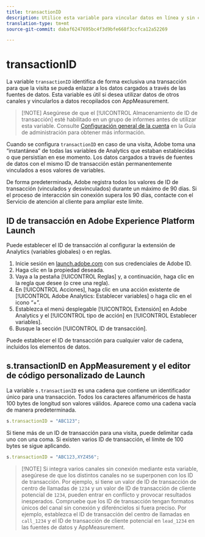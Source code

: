 ```yaml
---
title: transactionID
description: Utilice esta variable para vincular datos en línea y sin conexión.
translation-type: tm+mt
source-git-commit: dabaf6247695bc4f3d9bfe668f3ccfca12a52269

---
```



# transactionID

La variable `transactionID` identifica de forma exclusiva una transacción para que la visita se pueda enlazar a los datos cargados a través de las fuentes de datos. Esta variable es útil si desea utilizar datos de otros canales y vincularlos a datos recopilados con AppMeasurement.

>[!NOTE] Asegúrese de que el [!UICONTROL Almacenamiento de ID de transacción] esté habilitado en un grupo de informes antes de utilizar esta variable. Consulte [Configuración general de la cuenta](/help/admin/admin/general-acct-settings-admin.md) en la Guía de administración para obtener más información.

Cuando se configura `transactionID` en caso de una visita, Adobe toma una “instantánea” de todas las variables de Analytics que estaban establecidas o que persistían en ese momento. Los datos cargados a través de fuentes de datos con el mismo ID de transacción están permanentemente vinculados a esos valores de variables.

De forma predeterminada, Adobe registra todos los valores de ID de transacción (vinculados y desvinculados) durante un máximo de 90 días. Si el proceso de interacción sin conexión supera los 90 días, contacte con el Servicio de atención al cliente para ampliar este límite.

## ID de transacción en Adobe Experience Platform Launch

Puede establecer el ID de transacción al configurar la extensión de Analytics (variables globales) o en reglas.

1. Inicie sesión en [launch.adobe.com](https://launch.adobe.com) con sus credenciales de Adobe ID.
2. Haga clic en la propiedad deseada.
3. Vaya a la pestaña [!UICONTROL Reglas] y, a continuación, haga clic en la regla que desee (o cree una regla).
4. En [!UICONTROL Acciones], haga clic en una acción existente de [!UICONTROL Adobe Analytics: Establecer variables] o haga clic en el icono “+”.
5. Establezca el menú desplegable [!UICONTROL Extensión] en Adobe Analytics y el [!UICONTROL tipo de acción] en [!UICONTROL Establecer variables].
6. Busque la sección [!UICONTROL ID de transacción].

Puede establecer el ID de transacción para cualquier valor de cadena, incluidos los elementos de datos.

## s.transactionID en AppMeasurement y el editor de código personalizado de Launch

La variable `s.transactionID` es una cadena que contiene un identificador único para una transacción. Todos los caracteres alfanuméricos de hasta 100 bytes de longitud son valores válidos. Aparece como una cadena vacía de manera predeterminada.

```js
s.transactionID = "ABC123";
```

Si tiene más de un ID de transacción para una visita, puede delimitar cada uno con una coma. Si existen varios ID de transacción, el límite de 100 bytes se sigue aplicando.

```js
s.transactionID = "ABC123,XYZ456";
```

>[!NOTE] Si integra varios canales sin conexión mediante esta variable, asegúrese de que los distintos canales no se superponen con los ID de transacción. Por ejemplo, si tiene un valor de ID de transacción de centro de llamadas de `1234` y un valor de ID de transacción de cliente potencial de `1234`, pueden entrar en conflicto y provocar resultados inesperados. Compruebe que los ID de transacción tengan formatos únicos del canal sin conexión y diferéncielos si fuera preciso. Por ejemplo, establezca el ID de transacción del centro de llamadas en `call_1234` y el ID de transacción de cliente potencial en `lead_1234` en las fuentes de datos y AppMeasurement.
